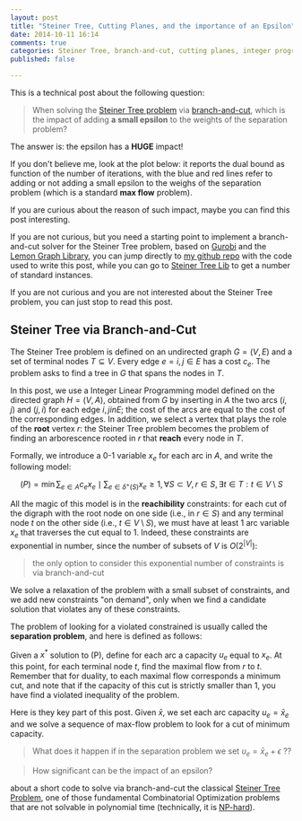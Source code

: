 ```yaml
---
layout: post
title: "Steiner Tree, Cutting Planes, and the importance of an Epsilon"
date: 2014-10-11 16:14
comments: true
categories: Steiner Tree, branch-and-cut, cutting planes, integer programming, Gurobi, Lemon Graph Library
published: false

---
```


This is a technical post about the following question:

> When solving the [Steiner Tree problem]() via [branch-and-cut](), which is the impact of adding **a small epsilon** to the weights of the separation problem?

The answer is: the epsilon has a **HUGE** impact! 

If you don't believe me, look at the plot below: it reports the dual bound as function of the number of iterations, with the blue and red lines refer to adding or not adding a small epsilon to the weighs of the separation problem (which is a standard **max flow** problem).

If you are curious about the reason of such impact, maybe you can find this post interesting.
 
If you are not curious, but you need a starting point to implement a branch-and-cut solver for the Steiner Tree problem, based on [Gurobi]() and the [Lemon Graph Library](), you can jump directly to [my github repo]() with the code used to write this post, while you can go to [Steiner Tree Lib]() to get a number of standard instances.

If you are not curious and you are not interested about the Steiner Tree problem, you can just stop to read this post.

## Steiner Tree via Branch-and-Cut

The Steiner Tree problem is defined on an undirected graph $G=(V,E)$ and a set of terminal
nodes $T \subseteq V$. Every edge $e={i,j} \in E$ has a cost $c_e$. The problem asks to find a tree in $G$ that spans the nodes in $T$.

In this post, we use a Integer Linear Programming model defined on the directed graph $H=(V,A)$, obtained from $G$ by inserting in $A$ the two arcs $(i,j)$ and $(j,i)$ for each edge ${i,j}  in E$; the cost of the arcs are equal to the cost of the corresponding edges.
In addition, we select a vertex that plays the role of the **root** vertex $r$: the Steiner Tree problem becomes the problem of finding an arborescence rooted in $r$ that **reach** every node in $T$. 

Formally, we introduce a 0-1 variable $x_e$ for each arc in $A$, and write the following model:

$$(P) = \min \sum_{e \in A} c_e x_e \mid \sum_{e \in \delta^+(S)} x_e \geq 1, \forall S \subset V, r \in S, \exists t \in T: t \in V \setminus S$$

All the magic of this model is in the **reachibility** constraints: for each cut of the digraph with the root node on one side (i.e., in $r \in S$) and any terminal node $t$ on the other side (i.e., $t \in V \setminus S$), we must have at least 1 arc variable $x_e$ that traverses the cut equal to 1. Indeed, these constraints are exponential in number, since the number of subsets of $V$ is $O(2^{|V|})$: 

> the only option to consider this exponential number of constraints is via branch-and-cut

We solve a relaxation of the problem with a small subset of constraints, and we add new constraints "on demand", only when we find a candidate solution that violates any of these constraints.

The problem of looking for a violated constrained is usually called the **separation problem**, and here is defined as follows:

Given a $x^*$ solution to (P), define for each arc a capacity $u_e$ equal to $x_e$.
At this point, for each terminal node $t$, find the maximal flow from $r$ to $t$. Remember that for duality, to each maximal flow corresponds a minimum cut, and note that if the capacity of this cut is strictly smaller than 1, you have find a violated inequality of the problem.

Here is they key part of this post. Given $\bar{x}$, we set each arc capacity $u_e=\bar{x}_e$
and we solve a sequence of max-flow problem to look for a cut of minimum capacity.

> What does it happen if in the separation problem we set $u_e=\bar{x}_e + \epsilon$ ??

> How significant can be the impact of an epsilon?


 about a short code to solve via branch-and-cut the classical [Steiner Tree Problem](), one of those fundamental Combinatorial Optimization problems that are not solvable in polynomial time (technically, it is [NP-hard]()).

